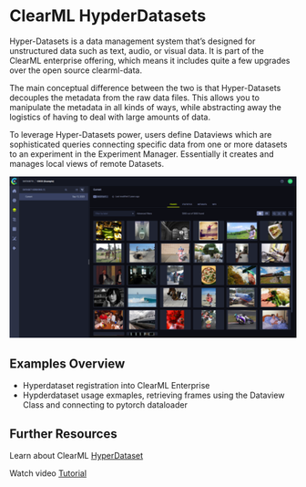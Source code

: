 # ClearML HypderDatasets #

Hyper-Datasets is a data management system that’s designed for unstructured data such as text, audio, or visual data. It is part of the ClearML enterprise offering, which means it includes quite a few upgrades over the open source clearml-data.

The main conceptual difference between the two is that Hyper-Datasets decouples the metadata from the raw data files. This allows you to manipulate the metadata in all kinds of ways, while abstracting away the logistics of having to deal with large amounts of data. 

To leverage Hyper-Datasets power, users define Dataviews which are sophisticated queries connecting specific data from one or more datasets to an experiment in the Experiment Manager. Essentially it creates and manages local views of remote Datasets.

![Dataview in the UI](../../docs/screenshots/hpd.png)
## Examples Overview ##
- Hyperdataset registration into ClearML Enterprise
- Hypderdataset usage exmaples, retrieving frames using the Dataview Class and connecting to pytorch dataloader

## Further Resources ##

Learn about ClearML [HyperDataset](https://clear.ml/docs/latest/docs/hyperdatasets/overview)

Watch video [Tutorial](https://www.youtube.com/watch?v=1VliYRexeLU)
